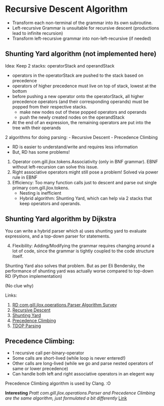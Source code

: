 # Recursive Descent Algorithm
 - Transform each non-terminal of the grammar into its own subroutine.
 - Left-recursive Grammar is unsuitable for recursive descent (productions lead to infinite recursion)
 - Transform left-recursive grammar into non-left-recursive (if needed)

## Shunting Yard algorithm (not implemented here)
 Idea: Keep 2 stacks: operatorStack and operandStack
 - operators in the operatorStack are pushed to the stack based on precedence
 - operators of higher precedence must live on top of stack, lowest at the bottom
 - before pushing a new operator onto the operatorStack, all higher precedence operators
   (and their corresponding operands) must be popped from their respective stacks.
     - make new nodes out of these popped operators and operands
     - push the newly created nodes on the operandStack
 - At the end of an expression, the remaining operators are put into the tree with their operands

 2 algorithms for doing parsing:
    - Recursive Descent
    - Precedence Climbing

- RD is easier to understand/write and requires less information
- But, RD has some problems!

1. Operator com.gill.jlox.tokens.Associativity (only in BNF grammar). EBNF without left-recursion can solve this issue.
2. Right associative operators might still pose a problem! Solved via power rule in EBNF
3. Efficiency: Too many function calls just to descent and parse out single primary com.gill.jlox.tokens.
    - Nesting is inefficient
    - Hybrid algorithm: Shunting Yard, which can help via 2 stacks that keep operators and operands.

## Shunting Yard algorithm by Dijkstra
You can write a hybrid parser which a) uses shunting yard to evaluate expressions,
and a top-down parser for statements.

4. Flexibility: Adding/Modifying the grammar requires changing around a lot of code, since the grammar is
tightly coupled to the code structure itself.

Shunting Yard also solves that problem. But as per Eli Bendersky, the performance of shunting yard
was actually worse compared to top-down RD (Python implementation)

(No clue why)

Links:

1. [RD com.gill.jlox.operations.Parser Algorithm Survey](https://www.engr.mun.ca/~theo/Misc/exp_parsing.htm)
2. [Recursive Descent](https://eli.thegreenplace.net/2008/09/26/recursive-descent-ll-and-predictive-parsers/)
3. [Shunting Yard](https://eli.thegreenplace.net/2009/03/20/a-recursive-descent-parser-with-an-infix-expression-evaluator/)
4. [Precedence Climbing](https://eli.thegreenplace.net/2012/08/02/parsing-expressions-by-precedence-climbing)
5. [TDOP Parsing](https://eli.thegreenplace.net/2010/01/02/top-down-operator-precedence-parsing/)

## Precedence Climbing:
- 1 recursive call per-binary-operator
- Some calls are short-lived (while loop is never entered!)
- Other calls are long-lived (while we go and parse nested operators of same or lower precedence)
- Can handle both left and right associative operators in an elegent way

Precedence Climbing algorithm is used by Clang. :O

**Interesting** _Pratt com.gill.jlox.operations.Parser and Precedence Climbing are the same algorithm,
just formulated a bit differently_ [Link](http://www.oilshell.org/blog/2016/11/01.html)

